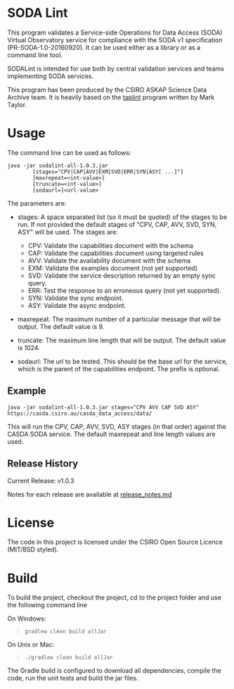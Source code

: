 SODA Lint
=========

This program validates a Service-side Operations for Data Access (SODA) Virtual 
Observatory service for compliance with the SODA v1 specification (PR-SODA-1.0-20160920). 
It can be used either as a library or as a command line tool. 

SODALint is intended for use both by central validation services and teams implementing SODA services.

This program has been produced by the CSIRO ASKAP Science Data Archive team. It is heavily based on the [taplint](http://www.star.bristol.ac.uk/~mbt/stilts/sun256/taplint.html) program written by Mark Taylor.

Usage
=====

The command line can be used as follows:
 
```
java -jar sodalint-all-1.0.3.jar 
		[stages="CPV|CAP|AVV|EXM|SVD|ERR|SYN|ASY[ ...]"]
		[maxrepeat=<int-value>]
		[truncate=<int-value>]
		[sodaurl=]<url-value>
```

The parameters are:
* stages: A space separated list (so it must be quoted) of the stages to be run. If not provided the default stages of "CPV, CAP, AVV, SVD, SYN, ASY" will be used. The stages are:
  * CPV: Validate the capabilities document with the schema
  * CAP: Validate the capabilities document using targeted rules
  * AVV: Validate the availability document with the schema
  * EXM: Validate the examples document (not yet supported)
  * SVD: Validate the service description returned by an empty sync query.
  * ERR: Test the response to an erroneous query (not yet supported).
  * SYN: Validate the sync endpoint.
  * ASY: Validate the async endpoint.
  
* maxrepeat: The maximum number of a particular message that will be output. The default value is 9.

* truncate: The maximum line length that will be output. The default value is 1024.

* sodaurl: The url to be tested. This should be the base url for the service, which is the parent of the capabilities endpoint. The prefix is optional. 	 


Example
-------
```
java -jar sodalint-all-1.0.3.jar stages="CPV AVV CAP SVD ASY" https://casda.csiro.au/casda_data_access/data/
```

This will run the CPV, CAP, AVV, SVD, ASY stages (in that order) against the CASDA SODA service. The default maxrepeat and line length values are used. 

Release History
---------------

Current Release: v1.0.3

Notes for each release are available at  [release_notes.md](./release_notes.md)

License
=======

The code in this project is licensed under the CSIRO Open Source Licence (MIT/BSD styled).


Build
=====

To build the project, checkout the project, cd to the project folder and use the following command line


On Windows:

> `gradlew clean build allJar`

On Unix or Mac:

> `./gradlew clean build allJar`

The Gradle build is configured to download all dependencies, compile the code, run the unit tests and build the jar files. 
